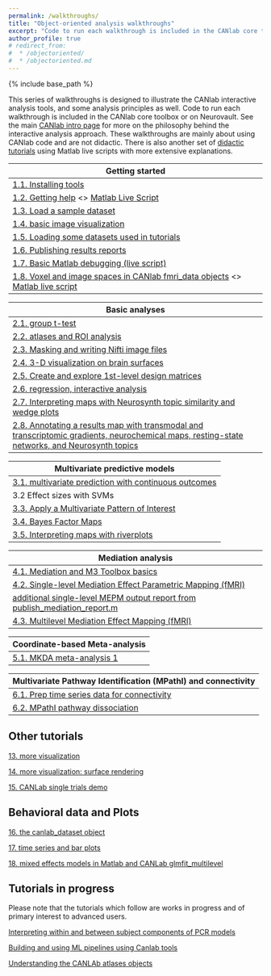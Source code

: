 ```yaml
---
permalink: /walkthroughs/
title: "Object-oriented analysis walkthroughs"
excerpt: "Code to run each walkthrough is included in the CANlab core toolbox or on Neurovault."
author_profile: true
# redirect_from:
#  * /objectoriented/
#  * /objectoriented.md
---
```

{% include base_path %}

This series of walkthroughs is designed to illustrate the CANlab interactive analysis tools, and some analysis principles as well.
Code to run each walkthrough is included in the CANlab core toolbox or on Neurovault. See the main [CANlab intro page](/) for more on the philosophy behind the interactive analysis approach. These walkthroughs are mainly about using CANlab code and are not didactic. There is also another set of [didactic tutorials](/tutorials) using Matlab live scripts with more extensive explanations.

| Getting started             
| ------------       |
| [1.1. Installing tools](canlab_help_1_installing_tools/canlab_help_1_installing_tools.html)
| [1.2. Getting help](canlab_help_1b_getting_help/canlab_help_1b_getting_help.html) <> [Matlab Live Script](canlab_help_1b_getting_help/canlab_help_1b_getting_help.mlx)
| [1.3. Load a sample dataset](canlab_help_2_load_a_sample_dataset/canlab_help_2_load_a_sample_dataset.html)
| [1.4.  basic image visualization](canlab_help_2b_basic_image_visualization/canlab_help_2b_basic_image_visualization.html)
| [1.5.  Loading some datasets used in tutorials](canlab_help_2c_loading_datasets/canlab_help_2c_loading_datasets.html)
| [1.6.  Publishing results reports](canlab_help_2d_publish_a_report/canlab_help_2d_publish_a_report.html)
| [1.7.  Basic Matlab debugging (live script)](/tutorials/matlab/basic_matlab_debugging.mlx)
| [1.8.  Voxel and image spaces in CANlab fmri_data objects](Voxel_and_image_spaces_in_CANlab_fmri_data_objects.html) <> [Matlab live script](Voxel_and_image_spaces_in_CANlab_fmri_data_objects.mlx)

| Basic analyses             
| ------------       |
| [2.1. group t-test](canlab_help_3_voxelwise_t_test_walkthrough/canlab_help_3_voxelwise_t_test_walkthrough.html)
| [2.2. atlases and ROI analysis](canlab_help_3b_atlases_and_ROI_analysis/canlab_help_3b_atlases_and_ROI_analysis.html)
| [2.3. Masking and writing Nifti image files](canlab_help_4_masking_and_writing_nifti_files/canlab_help_4_masking_and_writing_nifti_files.html)
| [2.4. 3-D visualization on brain surfaces](canlab_help_4b_3D_visualization/canlab_help_4b_3D_visualization.html)
| [2.5. Create and explore 1st-level design matrices](first_level_design_matrix_exploration/first_level_design_matrix_exploration.html)
| [2.6. regression, interactive analysis](canlab_help_5_regression_walkthrough/canlab_help_5_regression_walkthrough.html)
| [2.7. Interpreting maps with Neurosynth topic similarity and wedge plots](neurosynth_topic_similarity_and_wedge_plot/neurosynth_topic_similarity_and_wedge_plot.html)
| [2.8. Annotating a results map with transmodal and transcriptomic gradients, neurochemical maps, resting-state networks, and Neurosynth topics](canlab_help_annotate_thresholded_results_map/canlab_help_annotate_thresholded_results_map.html)


| Multivariate predictive models           
| ------------       |
| [3.1. multivariate prediction with continuous outcomes](canlab_help_7_multivariate_prediction_basics/canlab_help_7_multivariate_prediction_basics.html)
| 3.2  Effect sizes with SVMs
| [3.3. Apply a Multivariate Pattern of Interest](canlab_help_9_apply_a_multivariate_pattern_of_interest/canlab_help_9_apply_a_multivariate_pattern_of_interest.html)
| [3.4. Bayes Factor Maps](EmoReg_BayesFactor_walkthrough/EmoReg_BayesFactor_walkthrough.html)
| [3.5. Interpreting maps with riverplots](canlab_help_8_riverplot_cerebellar_atlas_example.m/canlab_help_8_riverplot_cerebellar_atlas_example.html)

| Mediation analysis          
| ------------       |
| [4.1. Mediation and M3 Toolbox basics](tutorials/html/mediation_1_basics.html) | [Download Matlab Live Script](tutorials/matlab/mediation_1_basics.mlx) |  
| [4.2. Single-level Mediation Effect Parametric Mapping (fMRI)](tutorials/html/mediation_brain_single_level_walkthrough1.html) | [Download Matlab Live Script](tutorials/matlab/mediation_brain_single_level_walkthrough1.mlx) |  
| [   additional single-level MEPM output report from publish_mediation_report.m](mediation_brain_sample_report/mediation_brain_results_report.html) |  |
| [4.3. Multilevel Mediation Effect Mapping (fMRI)](tutorials/html/mediation_brain_multilevel_walkthrough1.html) | [Download Matlab Live Script](tutorials/matlab/mediation_brain_multilevel_walkthrough1.mlx) |

| Coordinate-based Meta-analysis          
| ------------       |
| [5.1. MKDA meta-analysis 1](canlab_meta_analysis_walkthrough1.m/canlab_meta_analysis_walkthrough1.html)

| Multivariate Pathway Identification (MPathI) and connectivity       
| ------------       |
| [6.1. Prep time series data for connectivity](tutorials/html/canlab_help_prep_for_connectivity.html) | [Download Matlab Live Script](tutorials/matlab/canlab_help_prep_for_connectivity.mlx) |  
| [6.2. MPathI pathway dissociation](tutorials/html/canlab_help_MPathI_multivariate_pathway.html) | [Download Matlab Live Script](tutorials/matlab/canlab_help_MPathI_multivariate_pathway.mlx) |  


## Other tutorials

[13. more visualization](visualize_neuroimaging_data/visualize_neuroimaging_data.html)

[14. more visualization: surface rendering](canlab_help_surface_projection/mnisurf_projection_tutorial.html)

[15. CANLab single trials demo](canlab_single_trials_demo/demo_norming_comparison.html)

## Behavioral data and Plots

[16. the canlab_dataset object](canlab_dataset_basic_usage/canlab_dataset_basic_usage.html)

[17. time series and bar plots](atlas_2012_behavioral_plot_example_figure/atlas_2012_behavioral_plot_example_figure.html)

[18. mixed effects models in Matlab and CANLab glmfit_multilevel](canlab_mixed_model_example/canlab_mixed_model_example.html)

## Tutorials in progress
Please note that the tutorials which follow are works in progress and of primary interest to advanced users.

[Interpreting within and between subject components of PCR models](mlpcr_demo/mlpcr_demo.html)

[Building and using ML pipelines using Canlab tools](canlab_pipelines_walkthrough/estimateBestRegionPerformance.html)

[Understanding the CANLAb atlases objects](using_canlab_atlases/using_canlab_atlases.html)
